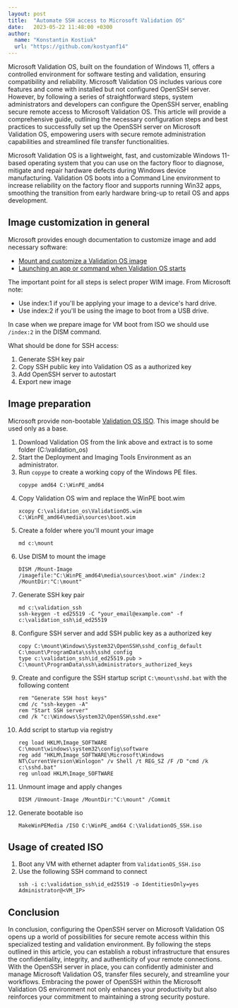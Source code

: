 ```yaml
---
layout: post
title:  "Automate SSH access to Microsoft Validation OS"
date:   2023-05-22 11:48:00 +0300
author:
  name: "Konstantin Kostiuk"
  url: "https://github.com/kostyanf14"
---
```


Microsoft Validation OS, built on the foundation of Windows 11, offers a controlled
environment for software testing and validation, ensuring compatibility and reliability.
Microsoft Validation OS includes various core features and come with installed but not
configured OpenSSH server. However, by following a series of straightforward steps,
system administrators and developers can configure the OpenSSH server, enabling secure
remote access to Microsoft Validation OS. This article will provide a comprehensive guide,
outlining the necessary configuration steps and best practices to successfully set up
the OpenSSH server on Microsoft Validation OS, empowering users with secure remote
administration capabilities and streamlined file transfer functionalities.

Microsoft Validation OS is a lightweight, fast, and customizable Windows 11-based
operating system that you can use on the factory floor to diagnose, mitigate and
repair hardware defects during Windows device manufacturing. Validation OS boots
into a Command Line environment to increase reliability on the factory floor and
supports running Win32 apps, smoothing the transition from early hardware bring-up
to retail OS and apps development.

## Image customization in general

Microsoft provides enough documentation to customize image and add necessary software:
 - [Mount and customize a Validation OS image](https://learn.microsoft.com/en-us/windows-hardware/manufacture/desktop/validation-os-mount-and-customize?view=windows-11)
 - [Launching an app or command when Validation OS starts](https://learn.microsoft.com/en-us/windows-hardware/manufacture/desktop/validation-os-run-an-app-on-boot?view=windows-11)

The important point for all steps is select proper WIM image. From Microsoft note:
 - Use index:1 if you'll be applying your image to a device's hard drive.
 - Use index:2 if you'll be using the image to boot from a USB drive.

In case when we prepare image for VM boot from ISO we should use `/index:2` in the DISM command.

What should be done for SSH access:

1. Generate SSH key pair
1. Copy SSH public key into Validation OS as a authorized key
1. Add OpenSSH server to autostart
1. Export new image

## Image preparation

Microsoft provide non-bootable [Validation OS ISO](https://learn.microsoft.com/en-us/windows-hardware/manufacture/desktop/validation-os-overview?view=windows-11). This image should be used only as a base.

1. Download Validation OS from the link above and extract is to some folder (C:\validation_os)
1. Start the Deployment and Imaging Tools Environment as an administrator.
1. Run `copype` to create a working copy of the Windows PE files.
   ```batch
   copype amd64 C:\WinPE_amd64
   ```
1. Copy Validation OS wim and replace the WinPE boot.wim
   ```batch
   xcopy C:\validation_os\ValidationOS.wim C:\WinPE_amd64\media\sources\boot.wim
   ```
1. Create a folder where you'll mount your image
   ```batch
   md c:\mount
   ```
1. Use DISM to mount the image
   ```batch
   DISM /Mount-Image /imagefile:"C:\WinPE_amd64\media\sources\boot.wim" /index:2 /MountDir:"C:\mount"
   ```
1. Generate SSH key pair
   ```batch
   md c:\validation_ssh
   ssh-keygen -t ed25519 -C "your_email@example.com" -f c:\validation_ssh\id_ed25519
   ```
1. Configure SSH server and add SSH public key as a authorized key
   ```batch
   copy C:\mount\Windows\System32\OpenSSH\sshd_config_default C:\mount\ProgramData\ssh\sshd_config
   type c:\validation_ssh\id_ed25519.pub > C:\mount\ProgramData\ssh\administrators_authorized_keys
   ```
1. Create and configure the SSH startup script `C:\mount\sshd.bat` with the following content
   ```batch
   rem "Generate SSH host keys"
   cmd /c "ssh-keygen -A"
   rem "Start SSH server"
   cmd /k "c:\Windows\System32\OpenSSH\sshd.exe"
   ```
1. Add script to startup via registry
   ```batch
   reg load HKLM\Image_SOFTWARE C:\mount\windows\system32\config\software
   reg add "HKLM\Image_SOFTWARE\Microsoft\Windows NT\CurrentVersion\Winlogon" /v Shell /t REG_SZ /F /D "cmd /k c:\sshd.bat"
   reg unload HKLM\Image_SOFTWARE
   ```
1. Unmount image and apply changes
   ```batch
   DISM /Unmount-Image /MountDir:"C:\mount" /Commit
   ```
1. Generate bootable iso
   ```batch
   MakeWinPEMedia /ISO C:\WinPE_amd64 C:\ValidationOS_SSH.iso
   ```

## Usage of created ISO

1. Boot any VM with ethernet adapter from `ValidationOS_SSH.iso`
1. Use the following SSH command to connect
   ```batch
   ssh -i c:\validation_ssh\id_ed25519 -o IdentitiesOnly=yes Administrator@<VM_IP>
   ```

## Conclusion

In conclusion, configuring the OpenSSH server on Microsoft Validation OS opens
up a world of possibilities for secure remote access within this specialized
testing and validation environment. By following the steps outlined in this
article, you can establish a robust infrastructure that ensures the confidentiality,
integrity, and authenticity of your remote connections. With the OpenSSH server in
place, you can confidently administer and manage Microsoft Validation OS, transfer
files securely, and streamline your workflows. Embracing the power of OpenSSH
within the Microsoft Validation OS environment not only enhances your productivity
but also reinforces your commitment to maintaining a strong security posture.
